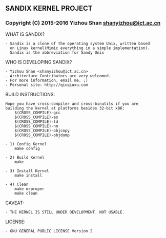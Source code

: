 ##			SANDIX KERNEL PROJECT
###	Copyright (C) 2015-2016 Yizhou Shan <shanyizhou@ict.ac.cn>

WHAT IS SANDIX?

	- Sandix is a clone of the operating system Unix, written based
	  on Linux kernel(Mimic everything in a simple implementation).
	  Sandix is the abbreviation for Sandy Unix

WHO IS DEVELOPING SANDIX?

	- Yizhou Shan <shanyizhou@ict.ac.cn>
	- Architecture Contributors are very welcomed.
	- For more information, email me. ;)
	- Personal site: http://qiuqiuxu.com

BUILD INSTRUCTIONS:
	
	Hope you have cross-compiler and cross-binutils if you are
	building the kernel at platforms besides 32-bit x86:
		$(CROSS_COMPILE)-gcc
		$(CROSS_COMPILE)-as
		$(CROSS_COMPILE)-ld
		$(CROSS_COMPILE)-nm
		$(CROSS_COMPILE)-objcopy
		$(CROSS_COMPILE)-objdump

	- 1) Config Kernel
		make config
	
	- 2) Build Kernel
		make
	
	- 3) Install Kernel
		make install

	- 4) Clean
		make mrproper
		make clean

CAVEAT:

	- THE KERNEL IS STILL UNDER DEVELOPMENT. NOT USABLE.

LICENSE:

	- GNU GENERAL PUBLIC LICENSE Version 2

